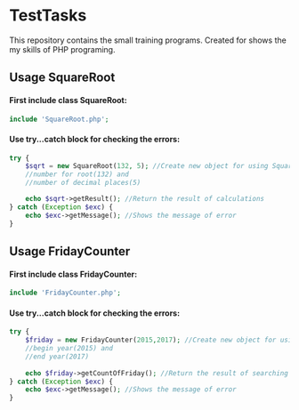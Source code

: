 # TestTasks
This repository contains the small training programs. Created for shows the my skills of PHP programing.

## Usage SquareRoot

#### First include class SquareRoot:
```php
include 'SquareRoot.php';
```

#### Use try...catch block for checking the errors:
```php
try {
    $sqrt = new SquareRoot(132, 5); //Create new object for using SquareRoot and give 2 parametrs:
    //number for root(132) and
    //number of decimal places(5)

    echo $sqrt->getResult(); //Return the result of calculations
} catch (Exception $exc) {
    echo $exc->getMessage(); //Shows the message of error
}
```

## Usage FridayCounter

#### First include class FridayCounter:
```php
include 'FridayCounter.php';
```

#### Use try...catch block for checking the errors:
```php
try {
    $friday = new FridayCounter(2015,2017); //Create new object for using FridayCounter and give 2 parametrs:
    //begin year(2015) and
    //end year(2017)
    
    echo $friday->getCountOfFriday(); //Return the result of searching Friday 13 in leap year
} catch (Exception $exc) {
    echo $exc->getMessage(); //Shows the message of error
}
```

